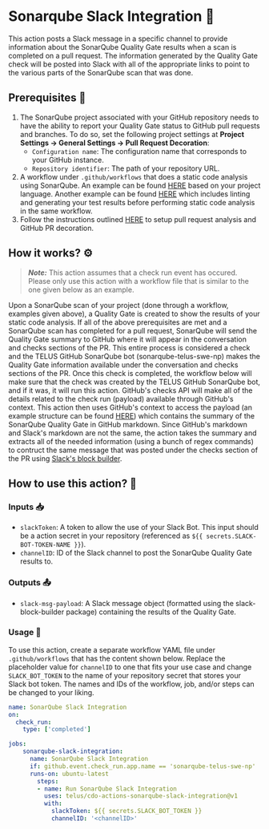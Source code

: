 # Sonarqube Slack Integration :handshake:

This action posts a Slack message in a specific channel to provide information about the SonarQube Quality Gate results when a scan is completed on a pull request. The information generated by the Quality Gate check will be posted into Slack with all of the appropriate links to point to the various parts of the SonarQube scan that was done.

## Prerequisites :construction:

1. The SonarQube project associated with your GitHub repository needs to have the ability to report your Quality Gate status to GitHub pull requests and branches. To do so, set the following project settings at **Project Settings -> General Settings -> Pull Request Decoration**:
    - `Configuration name`: The configuration name that corresponds to your GitHub instance.
    - `Repository identifier`: The path of your repository URL.
2. A workflow under `.github/workflows` that does a static code analysis using SonarQube. An example can be found [HERE](https://github.com/telus/cdo-eptoolshelper-pali/tree/main/Actions/examples/sonarqube) based on your project language. Another example can be found [HERE](https://github.com/telus/unicorn-run-frontend/blob/main/.github/workflows/code-analysis.yaml) which includes linting and generating your test results before performing static code analysis in the same workflow.
3. Follow the instructions outlined [HERE](https://github.com/telus/security/tree/main/tools/sonarqube#pull-request-analysis-and-github-pr-decoration) to setup pull request analysis and GitHub PR decoration.

## How it works? :gear:

> **_Note:_** This action assumes that a check run event has occured. Please only use this action with a workflow file that is similar to the one given below as an example.

Upon a SonarQube scan of your project (done through a workflow, examples given above), a Quality Gate is created to show the results of your static code analysis. If all of the above prerequisites are met and a SonarQube scan has completed for a pull request, SonarQube will send the Quality Gate summary to GitHub where it will appear in the conversation and checks sections of the PR. This entire process is considered a check and the TELUS GitHub SonarQube bot (sonarqube-telus-swe-np) makes the Quality Gate information available under the conversation and checks sections of the PR. Once this check is completed, the workflow below will make sure that the check was created by the TELUS GitHub SonarQube bot, and if it was, it will run this action. GitHub's checks API will make all of the details related to the check run (payload) available through GitHub's context. This action then uses GitHub's context to access the payload (an example structure can be found [HERE](https://docs.github.com/en/developers/webhooks-and-events/webhooks/webhook-events-and-payloads#check_run)) which contains the summary of the SonarQube Quality Gate in GitHub markdown. Since GitHub's markdown and Slack's markdown are not the same, the action takes the summary and extracts all of the needed information (using a bunch of regex commands) to contruct the same message that was posted under the checks section of the PR using [Slack's block builder](https://www.blockbuilder.dev/#/?id=start). 

## How to use this action? :compass:

### Inputs :inbox_tray:
- `slackToken`: A token to allow the use of your Slack Bot. This input should be a action secret in your repository (referenced as `${{ secrets.SLACK-BOT-TOKEN-NAME }}`).
- `channelID`: ID of the Slack channel to post the SonarQube Quality Gate results to.

### Outputs :outbox_tray:
- `slack-msg-payload`: A Slack message object (formatted using the slack-block-builder package) containing the results of the Quality Gate.

### Usage :memo:
To use this action, create a separate workflow YAML file under `.github/workflows` that has the content shown below. Replace the placeholder value for `channelID` to one that fits your use case and change `SLACK_BOT_TOKEN` to the name of your repository secret that stores your Slack bot token. The names and IDs of the workflow, job, and/or steps can be changed to your liking. 

``` yaml
name: SonarQube Slack Integration
on:
  check_run:
    type: ['completed']

jobs: 
    sonarqube-slack-integration:
      name: SonarQube Slack Integration
      if: github.event.check_run.app.name == 'sonarqube-telus-swe-np'
      runs-on: ubuntu-latest
        steps:
        - name: Run SonarQube Slack Integration
          uses: telus/cdo-actions-sonarqube-slack-integration@v1
          with:
            slackToken: ${{ secrets.SLACK_BOT_TOKEN }}
            channelID: '<channelID>'
```
